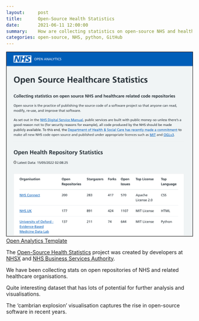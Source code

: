 ```yaml
---
layout:     post
title:      Open-Source Health Statistics
date:       2021-06-11 12:00:00
summary:    How are collecting statistics on open-source NHS and healthcare related code repositories
categories: open-source, NHS, python, GitHub
---
```


<a href="https://nhs-pycom.github.io/opensource-health-statistics/">
    <img class="nhsuk-image__img" style='border:1px solid #000000' src="assets/img/posts/open-source-stats-min.png" alt="Open Analytics Template">
    <figcaption class="nhsuk-image__caption">
        Open Analytics Template
    </figcaption>
</a>

The [Open-Source Health Statistics](https://nhs-pycom.github.io/opensource-health-statistics/) project was created by developers at [NHSX](https://www.nhsx.nhs.uk/) and [NHS Business Services Authority](https://www.nhsbsa.nhs.uk/).

We have been collecting stats on open repositories of NHS and related healthcare organisations. 

Quite interesting dataset that has lots of potential for further analysis and visualisations. 

The ‘cambrian explosion’ visualisation captures the rise in open-source software in recent years.

